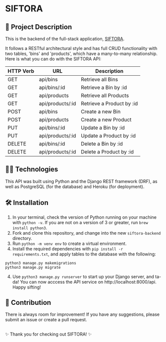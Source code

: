 # SIFTORA

## 💄 Project Description

This is the backend of the full-stack application, [SIFTORA](https://siftora.netlify.app).

It follows a RESTful architectural style and has full CRUD functionality with two tables, 'bins' and 'products', which have a many-to-many relationship. Here is what you can do with the SIFTORA API:

| HTTP Verb | URL              | Description               |
| --------- | ---------------- | ------------------------- |
| GET       | api/bins         | Retrieve all Bins         |
| GET       | api/bins/:id     | Retrieve a Bin by :id     |
| GET       | api/products     | Retrieve all Products     |
| GET       | api/products/:id | Retrieve a Product by :id |
| POST      | api/bins         | Create a new Bin          |
| POST      | api/products     | Create a new Product      |
| PUT       | api/bins/:id     | Update a Bin by :id       |
| PUT       | api/products/:id | Update a Product by :id   |
| DELETE    | api/bins/:id     | Delete a Bin by :id       |
| DELETE    | api/products/:id | Delete a Product by :id   |

## 👩‍💻 Technologies

This API was built using Python and the Django REST framework (DRF), as well as PostgreSQL (for the database) and Heroku (for deployment).

## 🛠 Installation

1. In your terminal, check the version of Python running on your machine with `python -v`. If you are not on a version of 3 or greater, run `brew install python3`.
2. Fork and clone this repository, and change into the new `siftora-backend` directory.
2. Run `python -m venv env` to create a virtual environment.
3. Install the required dependencies with `pip install -r requirements.txt`, and apply tables to the database with the following:
```
python3 manage.py makemigrations
python3 manage.py migrate
```
4. Use `python3 manage.py runserver` to start up your Django server, and ta-da! You can now acccess the API service on http://localhost:8000/api. Happy sifting!

## 🤝 Contribution

There is always room for improvement! If you have any suggestions, please submit an issue or create a pull request.

##

✨ Thank you for checking out SIFTORA! ✨
